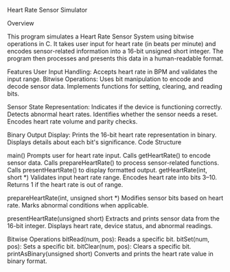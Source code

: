 Heart Rate Sensor Simulator

Overview

This program simulates a Heart Rate Sensor System using bitwise operations in C. It takes user input for heart rate (in beats per minute) and encodes sensor-related information into a 16-bit unsigned short integer. The program then processes and presents this data in a human-readable format.

Features
User Input Handling:
Accepts heart rate in BPM and validates the input range.
Bitwise Operations:
Uses bit manipulation to encode and decode sensor data.
Implements functions for setting, clearing, and reading bits.

Sensor State Representation:
Indicates if the device is functioning correctly.
Detects abnormal heart rates.
Identifies whether the sensor needs a reset.
Encodes heart rate volume and parity checks.

Binary Output Display:
Prints the 16-bit heart rate representation in binary.
Displays details about each bit's significance.
Code Structure

main()
Prompts user for heart rate input.
Calls getHeartRate() to encode sensor data.
Calls prepareHeartRate() to process sensor-related functions.
Calls presentHeartRate() to display formatted output.
getHeartRate(int, short *)
Validates input heart rate range.
Encodes heart rate into bits 3–10.
Returns 1 if the heart rate is out of range.

prepareHeartRate(int, unsigned short *)
Modifies sensor bits based on heart rate.
Marks abnormal conditions when applicable.

presentHeartRate(unsigned short)
Extracts and prints sensor data from the 16-bit integer.
Displays heart rate, device status, and abnormal readings.

Bitwise Operations
bitRead(num, pos): Reads a specific bit.
bitSet(num, pos): Sets a specific bit.
bitClear(num, pos): Clears a specific bit.
printAsBinary(unsigned short)
Converts and prints the heart rate value in binary format.
